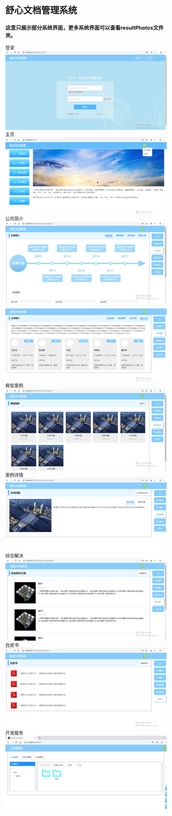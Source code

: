 # 舒心文档管理系统

### 这里只展示部分系统界面，更多系统界面可以查看resultPhotos文件夹。

登录
![login](https://github.com/LiJinLan/document_management/blob/master/resultPhotos/1login.png?raw=true "login")
主页
![主页](https://github.com/LiJinLan/document_management/blob/master/resultPhotos/3home.png?raw=true "主页")
公司简介
![公司简介](https://github.com/LiJinLan/document_management/blob/master/resultPhotos/4gongsijianjie.png?raw=true "公司简介")

![团队介绍](https://github.com/LiJinLan/document_management/blob/master/resultPhotos/6tuanduijieshao.png?raw=true "团队介绍")
典型案例
![典型案例](https://github.com/LiJinLan/document_management/blob/master/resultPhotos/7dianxinganli.png?raw=true "典型案例")
案例详情
![案例详情](https://github.com/LiJinLan/document_management/blob/master/resultPhotos/8anlixiangqing.png?raw=true "案例详情")
综合解决
![综合解决](https://github.com/LiJinLan/document_management/blob/master/resultPhotos/9zonghejiejue.png?raw=true "综合解决")
白皮书
![白皮书](https://github.com/LiJinLan/document_management/blob/master/resultPhotos/11baipishu.png?raw=true "白皮书")
开发服务
![开发服务](https://github.com/LiJinLan/document_management/blob/master/resultPhotos/13kaifafuwu.png?raw=true "开发服务")